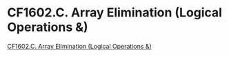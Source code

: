 # CF1602.C. Array Elimination (Logical Operations &)
[CF1602.C. Array Elimination (Logical Operations &)](https://aiwithcloud.com/2022/09/14/cf1602-c-_array_elimination_logical_operations_/)
